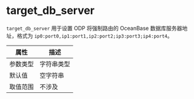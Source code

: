 # target_db_server

`target_db_server` 用于设置 ODP 将强制路由的 OceanBase 数据库服务器地址，格式为 `ip0:port0,ip1:port1,ip2:port2;ip3:port3;ip4:port4`。

|  属性    | 描述     |
|----------|---------|
| 参数类型 |  字符串类型       |
| 默认值   | 空字符串     |
| 取值范围 | 不涉及  |
